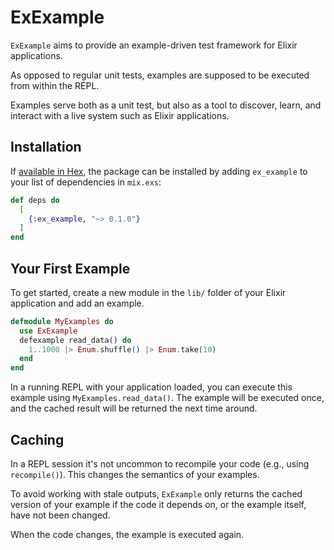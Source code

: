 # ExExample

`ExExample` aims to provide an example-driven test framework for Elixir applications.

As opposed to regular unit tests, examples are supposed to be executed from within the REPL.

Examples serve both as a unit test, but also as a tool to discover, learn, and interact with a live
system such as Elixir applications.

## Installation

If [available in Hex](https://hex.pm/docs/publish), the package can be installed
by adding `ex_example` to your list of dependencies in `mix.exs`:

```elixir
def deps do
  [
    {:ex_example, "~> 0.1.0"}
  ]
end
```

## Your First Example

To get started, create a new module in the `lib/` folder of your Elixir application and add an example.

```elixir
defmodule MyExamples do
  use ExExample
  defexample read_data() do
    1..1000 |> Enum.shuffle() |> Enum.take(10)
  end
end
```

In a running REPL with your application loaded, you can execute this example using `MyExamples.read_data()`.
The example will be executed once, and the cached result will be returned the next time around.

## Caching

In a REPL session it's not uncommon to recompile your code (e.g., using `recompile()`). This changes
the semantics of your examples.

To avoid working with stale outputs, `ExExample` only returns the cached version of your example
if the code it depends on, or the example itself, have not been changed.

When the code changes, the example is executed again.

